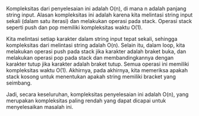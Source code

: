 Kompleksitas dari penyelesaian ini adalah O(n), di mana n adalah panjang string input. Alasan kompleksitas ini adalah karena kita melintasi string input sekali (dalam satu iterasi) dan melakukan operasi pada stack. Operasi stack seperti push dan pop memiliki kompleksitas waktu O(1).

Kita melintasi setiap karakter dalam string input tepat sekali, sehingga kompleksitas dari melintasi string adalah O(n). Selain itu, dalam loop, kita melakukan operasi push pada stack jika karakter adalah braket buka, dan melakukan operasi pop pada stack dan membandingkannya dengan karakter tutup jika karakter adalah braket tutup. Semua operasi ini memiliki kompleksitas waktu O(1). Akhirnya, pada akhirnya, kita memeriksa apakah stack kosong untuk menentukan apakah string memiliki bracket yang seimbang.

Jadi, secara keseluruhan, kompleksitas penyelesaian ini adalah O(n), yang merupakan kompleksitas paling rendah yang dapat dicapai untuk menyelesaikan masalah ini.
